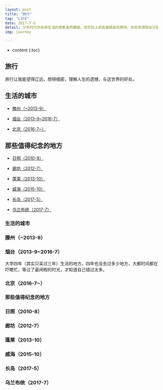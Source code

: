 ```yaml
---
layout: post
title: "旅行"
tag: "LIFE"
date: 2017-7-5
detail: 少年时代对未来生活的想象虽然朦胧，但实际上却有着极高的期待。你总觉得现在只是活着，等待着，等待着某一刻会金鼓齐鸣，光芒四射，然后，真正的生活开始了。但日常生活自有它自己缓慢而平静的节奏，它波澜不兴地向前弥漫，越过岁月。直到你骤然发现，大多数人的生活不会有金鼓齐鸣的开始，大多数人的生活，就是一种水滴石穿的单调和宁静。
img: journey

---
```


* content
{:toc}

## 旅行

旅行让我能望得辽远，想得细密，理解人生的遗憾，与这世界的好处。

## 生活的城市

* [滕州（~2013-9）](#滕州2013-9)

* [烟台（2013-9~2016-7）](#烟台2013-92016-7)

* [北京（2016-7~）](#北京2016-7)

## 那些值得纪念的地方

* [日照（2010-8）](#日照2010-8)

* [廊坊（2012-7）](#廊坊2012-7)

* [蓬莱（2013-10）](#蓬莱2013-10)

* [威海（2015-10）](#威海2015-10)

* [长岛（2017-5）](#长岛2017-5)

* [乌兰布统（2017-7）](#乌兰布统2017-7)

### 生活的城市

### 滕州（~2013-9）



### 烟台（2013-9~2016-7）

大学四年（其实只呆过三年）生活的地方。四年也没去过多少地方，大都时间都在吓瞎忙，等过了最闲暇的时光，才知道自己错过太多。

### 北京（2016-7~）



### 那些值得纪念的地方

### 日照（2010-8）

### 廊坊（2012-7）

### 蓬莱（2013-10）

### 威海（2015-10）

### 长岛（2017-5）

### 乌兰布统（2017-7）



